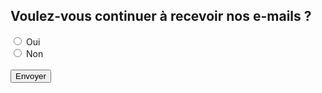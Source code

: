 <!DOCTYPE html>
<html>
<head>
    <title>Questionnaire</title>
</head>
<body>
    <h2>Voulez-vous continuer à recevoir nos e-mails ?</h2>
    <form action="mailto:juliette.legrand@123fleurs.com" method="post" enctype="text/plain">
        <input type="radio" id="oui" name="reponse" value="Oui">
        <label for="oui">Oui</label><br>
        <input type="radio" id="non" name="reponse" value="Non">
        <label for="non">Non</label><br><br>
        <input type="submit" value="Envoyer">
    </form>
</body>
</html>
